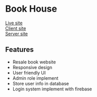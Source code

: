 # Book House

[Live site](https://book-house-bd.web.app/)\
[Client site](https://github.com/programming-hero-web-course-4/b612-used-products-resale-clients-side-Ankan112)\
[Server site](https://github.com/programming-hero-web-course-4/b612-used-products-resale-server-side-Ankan112)

## Features

* Resale book website
* Responsive design
* User friendly UI
* Admin role implement
* Store user info in database
* Login system implement with firebase


